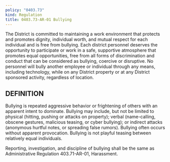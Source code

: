 ```yaml
---
policy: "0403.73"
kind: Regulation
title: 0403.73-AR-01 Bullying
---
```


The District is committed to maintaining a work environment that protects and promotes dignity, individual worth, and mutual respect for each individual and is free from bullying. Each district personnel deserves the opportunity to participate or work in a safe, supportive atmosphere that promotes equal opportunities, free from all forms of discrimination and conduct that can be considered as bullying, coercive or disruptive.  No personnel will bully another employee or individual through any means, including technology, while on any District property or at any District sponsored activity, regardless of location.

## DEFINITION

Bullying is repeated aggressive behavior or frightening of others with an apparent intent to dominate. Bullying may include, but not be limited to physical (hitting, pushing or attacks on property); verbal (name-calling, obscene gestures, malicious teasing, or cyber bullying); or indirect attacks (anonymous hurtful notes, or spreading false rumors). Bullying often occurs without apparent provocation. Bullying is not playful teasing between relatively equal individuals.

Reporting, investigation, and discipline of bullying shall be the same as Administrative Regulation 403.71-AR-01, Harassment.

